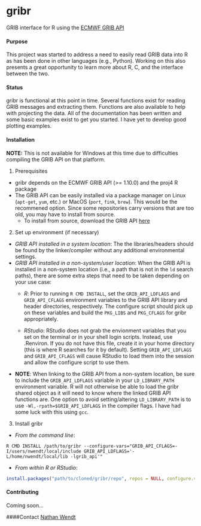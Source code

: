 # gribr
GRIB interface for R using the [ECMWF GRIB API](http://software.ecmwf.int/wiki/display/GRIB/Home)

#### Purpose
This project was started to address a need to easily read GRIB data into R as has been done in other languages (e.g., Python). Working on this also presents a great opportunity to learn more about R, C, and the interface between the two.

#### Status
gribr is functional at this point in time. Several functions exist for reading GRIB messages and extracting them. Functions are also available to help with projecting the data. All of the documentation has been written and some basic examples exist to get you started. I have yet to develop good plotting examples.

#### Installation
**NOTE:** This is not available for Windows at this time due to difficulties compiling the GRIB API on that platform.

1. Prerequisites
  * gribr depends on the ECMWF GRIB API (>= 1.10.0) and the proj4 R package
  * The GRIB API can be easily installed via a package manager on Linux (`apt-get`, `yum`, etc.) or MacOS (`port`, `fink`, `brew`). This would be the recommened option. Since some repositories carry versions that are too old, you may have to install from source.
    * To install from source, download the GRIB API [here](https://software.ecmwf.int/wiki/display/GRIB/Releases)
2. Set up environment (if necessary)
  * _GRIB API installed in a system location_: The the libraries/headers should be found by the linker/compiler without any additional environmental settings.
  * _GRIB API installed in a non-system/user location_: When the GRIB API is installed in a non-system location (i.e., a path that is not in the `ld` search paths), there are some extra steps that need to be taken depending on your use case:
    * _R_: Prior to running `R CMD INSTALL`, set the `GRIB_API_LDFLAGS` and `GRIB_API_CFLAGS` environment variables to the GRIB API library and header directories, respectively. The configure script should pick up on these variables and build the `PKG_LIBS` and `PKG_CFLAGS` for gribr appropriately.

    * _RStudio_: RStudio does not grab the envionment variables that you set on the terminal or in your shell login scripts. Instead, use .Renviron. If you do not have this file, create it in your home directory (this is where R searches for it by default). Setting `GRIB_API_LDFLAGS` and `GRIB_API_CFLAGS` will cause RStudio to load them into the session and allow the configure script to use them.
  * __NOTE__: When linking to the GRIB API from a non-system location, be sure to include the `GRIB_API_LDFLAGS` variable in your `LD_LIBRARY_PATH` environment variable. R will not otherwise be able to load the gribr shared object as it will need to know where the linked GRIB API functions are. One option to avoid setting/altering `LD_LIBRARY_PATH` is to use `-Wl,-rpath=$GRIB_API_LDFLAGS` in the compiler flags. I have had some luck with this using `gcc`.
3. Install gribr
  * _From the command line_:
   ```shell
   R CMD INSTALL /path/to/gribr --configure-vars="GRIB_API_CFLAGS=-I/users/nwendt/local/include GRIB_API_LDFLAGS='-L/home/nwendt/local/lib -lgrib_api'"
   ```
  * _From within R or RStudio_:
   ```R
   install.packages("path/to/cloned/gribr/repo", repos = NULL, configure.vars = c("GRIB_API_LDFLAGS='-L/path/to/grib_api/lib -lgrib_api'", "GRIB_API_CFLAGS=-I/path/to/grib_api/include"))
   ```

#### Contributing
Coming soon...

####Contact
[Nathan Wendt](mailto:nawendt@ou.edu)

